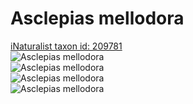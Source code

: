 
Asclepias mellodora
===================
  
[iNaturalist taxon id: 209781](https://www.inaturalist.org/taxa/209781)  
![Asclepias mellodora](https://inaturalist-open-data.s3.amazonaws.com/photos/30133878/medium.jpeg)  
![Asclepias mellodora](https://inaturalist-open-data.s3.amazonaws.com/photos/30133892/medium.jpeg)  
![Asclepias mellodora](https://inaturalist-open-data.s3.amazonaws.com/photos/30133878/medium.jpeg)  
![Asclepias mellodora](https://inaturalist-open-data.s3.amazonaws.com/photos/30133892/medium.jpeg)
